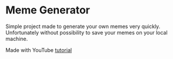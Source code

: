# Meme Generator
Simple project made to generate your own memes very quickly. Unfortunately without possibility to save
your memes on your local machine.

Made with YouTube [tutorial](https://www.youtube.com/watch?v=bMknfKXIFA8&list=PLX8lM6lcr2QfLw1noeMteHIPSQRhVPT29&index=10&t=561s)
